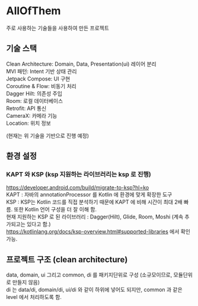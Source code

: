 # AllOfThem
주로 사용하는 기술들을 사용하여 만든 프로젝트

## 기술 스택
Clean Architecture: Domain, Data, Presentation(ui) 레이어 분리
</br>
MVI 패턴: Intent 기반 상태 관리
</br>
Jetpack Compose: UI 구현
</br>
Coroutine & Flow: 비동기 처리
</br>
Dagger Hilt: 의존성 주입
</br>
Room: 로컬 데이터베이스
</br>
Retrofit: API 통신
</br>
CameraX: 카메라 기능
</br>
Location: 위치 정보
</br>

(현재는 위 기술을 기반으로 진행 예정)

## 환경 설정
### KAPT 와 KSP (ksp 지원하는 라이브러리는 ksp 로 진행)
https://developer.android.com/build/migrate-to-ksp?hl=ko
</br>
KAPT : 자바의 annotationProcessor 를 Kotlin 에 환경에 맞게 확장한 도구
</br>
KSP : KSP는 Kotlin 코드를 직접 분석하기 때문에 KAPT 에 비해 시간이 최대 2배 빠름. 또한 Kotlin 언어 구성을 더 잘 이해 함.
</br>
현재 지원하는 KSP 로 된 라이브러리 : Dagger(Hilt), Glide, Room, Moshi (계속 추가되고는 있다고 함.)
</br>
https://kotlinlang.org/docs/ksp-overview.html#supported-libraries 에서 확인가능.
</br>

## 프로젝트 구조 (clean architecture)
data, domain, ui 그리고 common, di 를 패키지단위로 구성 (소규모이므로, 모듈단위로 만들지 않음)
</br>
di 는 data/di, domain/di, ui/di 와 같이 하위에 넣어도 되지만, common 과 같은 level 에서 처리하도록 함.
</br>



